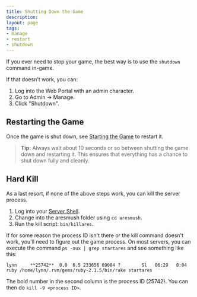 ```yaml
---
title: Shutting Down the Game
description:
layout: page
tags: 
- manage
- restart
- shutdown
---
```


If you ever need to stop your game, the best way is to use the `shutdown` command in-game.

If that doesn't work, you can:

1. Log into the Web Portal with an admin character.
2. Go to Admin -> Manage.
3. Click "Shutdown".

## Restarting the Game

Once the game is shut down, see [Starting the Game](/tutorials/manage/start.html) to restart it.

> <i class="fa fa-info-circle"></i> **Tip:** Always wait about 10 seconds or so between shutting the game down and restarting it.  This ensures that everything has a chance to shut down fully and cleanly.

## Hard Kill

As a last resort, if none of the above steps work, you can kill the server process.  

1. Log into your [Server Shell](/tutorials/install/server-shell.html).
2. Change into the aresmush folder using `cd aresmush`.
3. Run the kill script: `bin/killares`.

If for some reason the process ID isn't there or the kill command doesn't work, you'll need to figure out the game process.  On most servers, you can execute the command `ps -aux | grep startares` and see something like this:

    lynn     **25742**  0.0  6.5 233656 69084 ?        Sl   06:29   0:04 ruby /home/lynn/.rvm/gems/ruby-2.1.5/bin/rake startares

The bold number in the second column is the process ID (25742). You can then do `kill -9 <process ID>`.